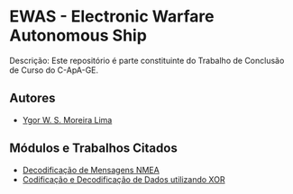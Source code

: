 
# EWAS - Electronic Warfare Autonomous Ship
Descrição: Este repositório é parte constituinte do Trabalho de Conclusão de Curso do C-ApA-GE.

## Autores
- [Ygor W. S. Moreira Lima](https://www.github.com/ygordev)

## Módulos e Trabalhos Citados
- [Decodificação de Mensagens NMEA](https://github.com/ygordev/EWAS/blob/master/Decodifica%C3%A7%C3%A3o_NMEA.ipynb)
- [Codificação e Decodificação de Dados utilizando XOR](https://github.com/ygordev/EWAS/blob/master/Codifica%C3%A7%C3%A3o_e_Decodifica%C3%A7%C3%A3o_XOR.ipynb)

